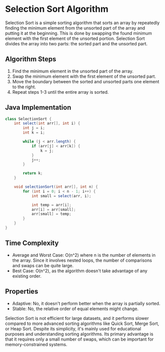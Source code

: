 # Selection Sort Algorithm

Selection Sort is a simple sorting algorithm that sorts an array by repeatedly finding the minimum element from the unsorted part of the array and putting it at the beginning. This is done by swapping the found minimum element with the first element of the unsorted portion. Selection Sort divides the array into two parts: the sorted part and the unsorted part. 

## Algorithm Steps

1. Find the minimum element in the unsorted part of the array.
2. Swap the minimum element with the first element of the unsorted part.
3. Move the boundary between the sorted and unsorted parts one element to the right.
4. Repeat steps 1-3 until the entire array is sorted.

## Java Implementation

```java
class SelectionSort {
    int select(int arr[], int i) {
        int j = i;
        int k = i;

        while (j < arr.length) {
            if (arr[j] < arr[k]) {
                k = j;
            }
            j++;
        }

        return k;
    }

    void selectionSort(int arr[], int n) {
        for (int i = 0; i < n - 1; i++) {
            int small = select(arr, i);

            int temp = arr[i];
            arr[i] = arr[small];
            arr[small] = temp;
        }
    }
}
```

## Time Complexity

- Average and Worst Case: O(n^2) where n is the number of elements in the array. Since it involves nested loops, the number of comparisons and swaps can be quite large.
- Best Case: O(n^2), as the algorithm doesn't take advantage of any existing order.

## Properties

- Adaptive: No, it doesn't perform better when the array is partially sorted.
- Stable: No, the relative order of equal elements might change.

Selection Sort is not efficient for large datasets, and it performs slower compared to more advanced sorting algorithms like Quick Sort, Merge Sort, or Heap Sort. Despite its simplicity, it's mainly used for educational purposes and understanding sorting algorithms. Its primary advantage is that it requires only a small number of swaps, which can be important for memory-constrained systems.